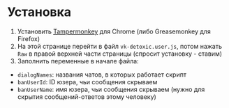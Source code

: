 # Установка
1. Установить [Tampermonkey](https://chrome.google.com/webstore/detail/tampermonkey/dhdgffkkebhmkfjojejmpbldmpobfkfo) для Chrome (либо Greasemonkey для Firefox)
2. На этой странице перейти в файл `vk-detoxic.user.js`, потом нажать `Raw` в правой верхней части страницы (спросит установку - ставим)
3. Заполнить переменные в начале файла:
- `dialogNames`: названия чатов, в которых работает скрипт
- `banUserId`: ID юзера, чьи сообщения скрываем
- `banUserName`: имя юзера, чьи сообщения скрываем (нужно для скрытия сообщений-ответов этому человеку)
